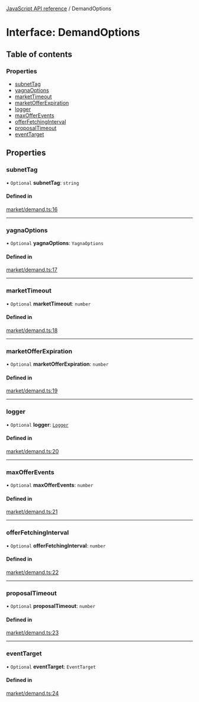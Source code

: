 [JavaScript API reference](../README) / DemandOptions

# Interface: DemandOptions

## Table of contents

### Properties

- [subnetTag](DemandOptions#subnettag)
- [yagnaOptions](DemandOptions#yagnaoptions)
- [marketTimeout](DemandOptions#markettimeout)
- [marketOfferExpiration](DemandOptions#marketofferexpiration)
- [logger](DemandOptions#logger)
- [maxOfferEvents](DemandOptions#maxofferevents)
- [offerFetchingInterval](DemandOptions#offerfetchinginterval)
- [proposalTimeout](DemandOptions#proposaltimeout)
- [eventTarget](DemandOptions#eventtarget)

## Properties

### subnetTag

• `Optional` **subnetTag**: `string`

#### Defined in

[market/demand.ts:16](https://github.com/golemfactory/yajsapi/blob/3969026/yajsapi/market/demand.ts#L16)

___

### yagnaOptions

• `Optional` **yagnaOptions**: `YagnaOptions`

#### Defined in

[market/demand.ts:17](https://github.com/golemfactory/yajsapi/blob/3969026/yajsapi/market/demand.ts#L17)

___

### marketTimeout

• `Optional` **marketTimeout**: `number`

#### Defined in

[market/demand.ts:18](https://github.com/golemfactory/yajsapi/blob/3969026/yajsapi/market/demand.ts#L18)

___

### marketOfferExpiration

• `Optional` **marketOfferExpiration**: `number`

#### Defined in

[market/demand.ts:19](https://github.com/golemfactory/yajsapi/blob/3969026/yajsapi/market/demand.ts#L19)

___

### logger

• `Optional` **logger**: [`Logger`](Logger)

#### Defined in

[market/demand.ts:20](https://github.com/golemfactory/yajsapi/blob/3969026/yajsapi/market/demand.ts#L20)

___

### maxOfferEvents

• `Optional` **maxOfferEvents**: `number`

#### Defined in

[market/demand.ts:21](https://github.com/golemfactory/yajsapi/blob/3969026/yajsapi/market/demand.ts#L21)

___

### offerFetchingInterval

• `Optional` **offerFetchingInterval**: `number`

#### Defined in

[market/demand.ts:22](https://github.com/golemfactory/yajsapi/blob/3969026/yajsapi/market/demand.ts#L22)

___

### proposalTimeout

• `Optional` **proposalTimeout**: `number`

#### Defined in

[market/demand.ts:23](https://github.com/golemfactory/yajsapi/blob/3969026/yajsapi/market/demand.ts#L23)

___

### eventTarget

• `Optional` **eventTarget**: `EventTarget`

#### Defined in

[market/demand.ts:24](https://github.com/golemfactory/yajsapi/blob/3969026/yajsapi/market/demand.ts#L24)
